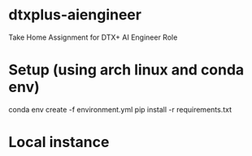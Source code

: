 # dtxplus-aiengineer
Take Home Assignment for DTX+ AI Engineer Role

# Setup (using arch linux and conda env)
conda env create -f environment.yml
pip install -r requirements.txt

# Local instance

